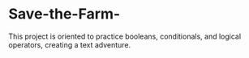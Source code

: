 # Save-the-Farm-
This project is oriented to practice booleans, conditionals, and logical operators, creating a text adventure.
